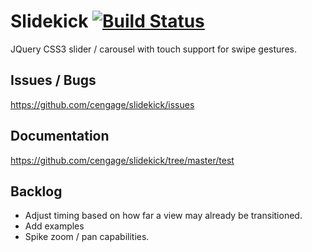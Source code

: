 Slidekick [![Build Status](https://api.travis-ci.org/cengage/slidekick.png)](http://travis-ci.org/cengage/slidekick)
=========

JQuery CSS3 slider / carousel with touch support for swipe gestures.

## Issues / Bugs

https://github.com/cengage/slidekick/issues

## Documentation

https://github.com/cengage/slidekick/tree/master/test

## Backlog

- Adjust timing based on how far a view may already be transitioned.
- Add examples
- Spike zoom / pan capabilities.
